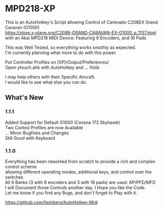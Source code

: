 # MPD218-XP

This is an AutoHotkey's Script allowing Control of Carenado C208EX Grand Caravan (G1000)  
https://store.x-plane.org/C208B-GRAND-CARAVAN-EX-G1000_p_1137.html  
with an Akai MPD218 MIDI Device: Featuring 6 Encoders, and 16 Pads

This was Well Tested, so everything works smothly as expected.  
I'm currently planning what more to do with this power.

Put Controller Profiles on [XP]/Output/Preferences/  
Open ytouch.ahk with AutoHotkey and ... Voilà

I may help others with their Specific Aircraft.  
I would like to see what else you can do.

## What's New

### 1.1.1
Added Support for Default G1000 (Cessna 172 Skyhawk)  
Two Control Profiles are now Available  
... Minor Bugfixes and Changes  
Still Good with Keyboard

### 1.1.0
Everything has been reworked from scratch to provide a rich and complex control scheme  
allowing different operating modes, additional keys, and control over the switches  
All 6 Banks (3 with 6 encoders and 3 with 16 pads) are used: AP/PFD/MFD  
I will Document those Controls another day. I Hope you like the Code.  
Let me know if you find any Bugs, and don't forget to Play with it.  

https://github.com/fashberg/AutoHotkey-Midi
